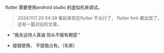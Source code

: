 flutter 需要使用android studio 的虚拟机来调试。

> 2024/11/1 20:34:39 看起来现在flutter 不太行了， flutter fork 都出现了， 还有一篇对应的文章。

* “我永远待人真诚 但从不报有期望.”

* 提倡使用， 不提倡占有。（车房）